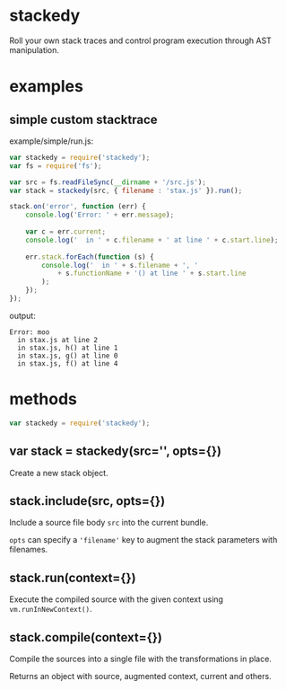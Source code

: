 stackedy
========

Roll your own stack traces and control program execution through AST
manipulation.

examples
========

simple custom stacktrace
------------------------

example/simple/run.js:

````javascript
var stackedy = require('stackedy');
var fs = require('fs');

var src = fs.readFileSync(__dirname + '/src.js');
var stack = stackedy(src, { filename : 'stax.js' }).run();

stack.on('error', function (err) {
    console.log('Error: ' + err.message);
    
    var c = err.current;
    console.log('  in ' + c.filename + ' at line ' + c.start.line);
    
    err.stack.forEach(function (s) {
        console.log('  in ' + s.filename + ', '
            + s.functionName + '() at line ' + s.start.line
        );
    });
});
````

output:

    Error: moo
      in stax.js at line 2
      in stax.js, h() at line 1
      in stax.js, g() at line 0
      in stax.js, f() at line 4

methods
=======

````javascript
var stackedy = require('stackedy');
````

var stack = stackedy(src='', opts={})
-------------------------------------

Create a new stack object.

stack.include(src, opts={})
---------------------------

Include a source file body `src` into the current bundle.

`opts` can specify a `'filename'` key to augment the stack parameters with
filenames.

stack.run(context={})
---------------------

Execute the compiled source with the given context using `vm.runInNewContext()`.

stack.compile(context={})
-------------------------

Compile the sources into a single file with the transformations in place.

Returns an object with source, augmented context, current and others.
